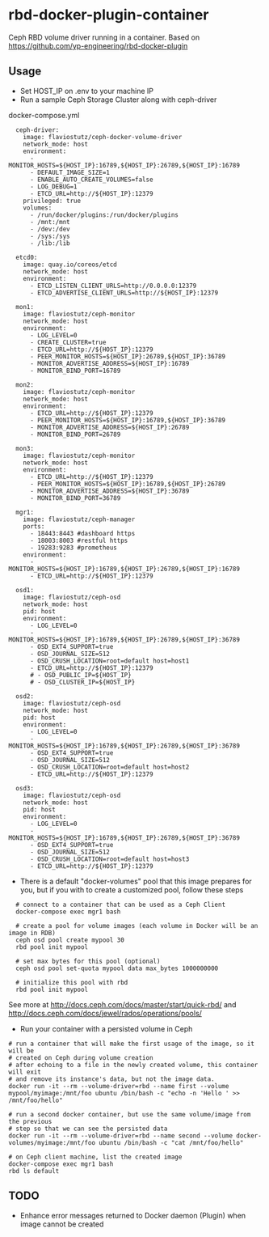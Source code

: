 # rbd-docker-plugin-container
Ceph RBD volume driver running in a container. Based on https://github.com/yp-engineering/rbd-docker-plugin

## Usage

* Set HOST_IP on .env to your machine IP
* Run a sample Ceph Storage Cluster along with ceph-driver

docker-compose.yml

```
  ceph-driver:
    image: flaviostutz/ceph-docker-volume-driver
    network_mode: host
    environment:
      - MONITOR_HOSTS=${HOST_IP}:16789,${HOST_IP}:26789,${HOST_IP}:16789
      - DEFAULT_IMAGE_SIZE=1
      - ENABLE_AUTO_CREATE_VOLUMES=false
      - LOG_DEBUG=1
      - ETCD_URL=http://${HOST_IP}:12379
    privileged: true
    volumes:
      - /run/docker/plugins:/run/docker/plugins
      - /mnt:/mnt
      - /dev:/dev
      - /sys:/sys
      - /lib:/lib

  etcd0:
    image: quay.io/coreos/etcd
    network_mode: host
    environment:
      - ETCD_LISTEN_CLIENT_URLS=http://0.0.0.0:12379
      - ETCD_ADVERTISE_CLIENT_URLS=http://${HOST_IP}:12379

  mon1:
    image: flaviostutz/ceph-monitor
    network_mode: host
    environment:
      - LOG_LEVEL=0
      - CREATE_CLUSTER=true
      - ETCD_URL=http://${HOST_IP}:12379
      - PEER_MONITOR_HOSTS=${HOST_IP}:26789,${HOST_IP}:36789
      - MONITOR_ADVERTISE_ADDRESS=${HOST_IP}:16789
      - MONITOR_BIND_PORT=16789

  mon2:
    image: flaviostutz/ceph-monitor
    network_mode: host
    environment:
      - ETCD_URL=http://${HOST_IP}:12379
      - PEER_MONITOR_HOSTS=${HOST_IP}:16789,${HOST_IP}:36789
      - MONITOR_ADVERTISE_ADDRESS=${HOST_IP}:26789
      - MONITOR_BIND_PORT=26789

  mon3:
    image: flaviostutz/ceph-monitor
    network_mode: host
    environment:
      - ETCD_URL=http://${HOST_IP}:12379
      - PEER_MONITOR_HOSTS=${HOST_IP}:16789,${HOST_IP}:26789
      - MONITOR_ADVERTISE_ADDRESS=${HOST_IP}:36789
      - MONITOR_BIND_PORT=36789

  mgr1:
    image: flaviostutz/ceph-manager
    ports:
      - 18443:8443 #dashboard https
      - 18003:8003 #restful https
      - 19283:9283 #prometheus
    environment:
      - MONITOR_HOSTS=${HOST_IP}:16789,${HOST_IP}:26789,${HOST_IP}:16789
      - ETCD_URL=http://${HOST_IP}:12379

  osd1:
    image: flaviostutz/ceph-osd
    network_mode: host
    pid: host
    environment:
      - LOG_LEVEL=0
      - MONITOR_HOSTS=${HOST_IP}:16789,${HOST_IP}:26789,${HOST_IP}:36789
      - OSD_EXT4_SUPPORT=true
      - OSD_JOURNAL_SIZE=512
      - OSD_CRUSH_LOCATION=root=default host=host1
      - ETCD_URL=http://${HOST_IP}:12379
      # - OSD_PUBLIC_IP=${HOST_IP}
      # - OSD_CLUSTER_IP=${HOST_IP}

  osd2:
    image: flaviostutz/ceph-osd
    network_mode: host
    pid: host
    environment:
      - LOG_LEVEL=0
      - MONITOR_HOSTS=${HOST_IP}:16789,${HOST_IP}:26789,${HOST_IP}:36789
      - OSD_EXT4_SUPPORT=true
      - OSD_JOURNAL_SIZE=512
      - OSD_CRUSH_LOCATION=root=default host=host2
      - ETCD_URL=http://${HOST_IP}:12379

  osd3:
    image: flaviostutz/ceph-osd
    network_mode: host
    pid: host
    environment:
      - LOG_LEVEL=0
      - MONITOR_HOSTS=${HOST_IP}:16789,${HOST_IP}:26789,${HOST_IP}:36789
      - OSD_EXT4_SUPPORT=true
      - OSD_JOURNAL_SIZE=512
      - OSD_CRUSH_LOCATION=root=default host=host3
      - ETCD_URL=http://${HOST_IP}:12379

```

* There is a default "docker-volumes" pool that this image prepares for you, but if you with to create a customized pool, follow these steps

```
  # connect to a container that can be used as a Ceph Client
  docker-compose exec mgr1 bash

  # create a pool for volume images (each volume in Docker will be an image in RDB)
  ceph osd pool create mypool 30
  rbd pool init mypool

  # set max bytes for this pool (optional)
  ceph osd pool set-quota mypool data max_bytes 1000000000

  # initialize this pool with rbd
  rbd pool init mypool
```

  See more at http://docs.ceph.com/docs/master/start/quick-rbd/ and http://docs.ceph.com/docs/jewel/rados/operations/pools/

* Run your container with a persisted volume in Ceph

```
# run a container that will make the first usage of the image, so it will be
# created on Ceph during volume creation
# after echoing to a file in the newly created volume, this container will exit 
# and remove its instance's data, but not the image data.
docker run -it --rm --volume-driver=rbd --name first --volume mypool/myimage:/mnt/foo ubuntu /bin/bash -c "echo -n 'Hello ' >> /mnt/foo/hello"

# run a second docker container, but use the same volume/image from the previous
# step so that we can see the persisted data
docker run -it --rm --volume-driver=rbd --name second --volume docker-volumes/myimage:/mnt/foo ubuntu /bin/bash -c "cat /mnt/foo/hello"

# on Ceph client machine, list the created image
docker-compose exec mgr1 bash
rbd ls default
```

## TODO
* Enhance error messages returned to Docker daemon (Plugin) when image cannot be created
